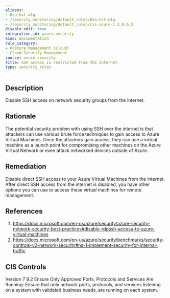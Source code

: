 ```yaml
---
aliases:
- 8za-hxt-w1q
- /security_monitoring/default_rules/8za-hxt-w1q
- /security_monitoring/default_rules/cis-azure-1.3.0-6.2
disable_edit: true
integration_id: azure.security
kind: documentation
rule_category:
- Posture Management (Cloud)
- Cloud Security Management
source: azure.security
title: SSH access is restricted from the Internet
type: security_rules
---
```


## Description

Disable SSH access on network security groups from the internet.

## Rationale

The potential security problem with using SSH over the internet is that attackers can use various brute force techniques to gain access to Azure Virtual Machines. Once the attackers gain access, they can use a virtual machine as a launch point for compromising other machines on the Azure Virtual Network or even attack networked devices outside of Azure.

## Remediation

Disable direct SSH access to your Azure Virtual Machines from the internet. After direct SSH access from the internet is disabled, you have other options you can use to access these virtual machines for remote management.

## References

1. https://docs.microsoft.com/en-us/azure/security/azure-security-network-security-best-practices#disable-rdpssh-access-to-azure-virtual-machines
2. https://docs.microsoft.com/en-us/azure/security/benchmarks/security-controls-v2-network-security#ns-1-implement-security-for-internal-traffic

## CIS Controls

Version 7 9.2 Ensure Only Approved Ports, Protocols and Services Are Running: Ensure that only network ports, protocols, and services listening on a system with validated business needs, are running on each system.
